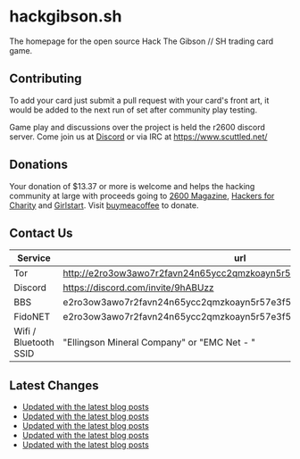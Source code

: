 # hackgibson.sh
The homepage for the open source Hack The Gibson // SH trading card game.


## Contributing

To add your card just submit a pull request with your card's front art, it would be added to the next run of set after community play testing.

Game play and discussions over the project is held the r2600 discord server. Come join us at [Discord](https://discord.com/invite/9hABUzz) or via IRC at https://www.scuttled.net/


## Donations

Your donation of $13.37 or more is welcome and helps the hacking community at large with proceeds going to [2600 Magazine](https://2600.com/), [Hackers for Charity](https://hackersforcharity.org) and [Girlstart](https://girlstart.org).  Visit [buymeacoffee](https://www.buymeacoffee.com/hackgibson.sh) to donate.


## Contact Us

Service | url
-|-
Tor | http://e2ro3ow3awo7r2favn24n65ycc2qmzkoayn5r57e3f56nvjwdcgg32ad.onion
Discord | https://discord.com/invite/9hABUzz
BBS | e2ro3ow3awo7r2favn24n65ycc2qmzkoayn5r57e3f56nvjwdcgg32ad.onion:23
FidoNET | e2ro3ow3awo7r2favn24n65ycc2qmzkoayn5r57e3f56nvjwdcgg32ad.onion:24554
Wifi / Bluetooth SSID | "Ellingson Mineral Company" or "EMC Net - <fidonet address>"

## Latest Changes
<!-- BLOG-POST-LIST:START -->
- [Updated with the latest blog posts](https://github.com/DFW2600/hackgibson.sh/commit/2695d8b0666fb44417e3fc7a3f80c8dd48c1802d)
- [Updated with the latest blog posts](https://github.com/DFW2600/hackgibson.sh/commit/952a00c62b66a574536af1ea2f05af1abd275a8f)
- [Updated with the latest blog posts](https://github.com/DFW2600/hackgibson.sh/commit/bcdeac00b49e53af1e56d3a918f0a97e029f8c4b)
- [Updated with the latest blog posts](https://github.com/DFW2600/hackgibson.sh/commit/520b9fdd1c533db6c6a17487fa68719556a90dea)
- [Updated with the latest blog posts](https://github.com/DFW2600/hackgibson.sh/commit/a7677eedd296ea90872a61e1f8fb1b95abe3d157)
<!-- BLOG-POST-LIST:END -->
